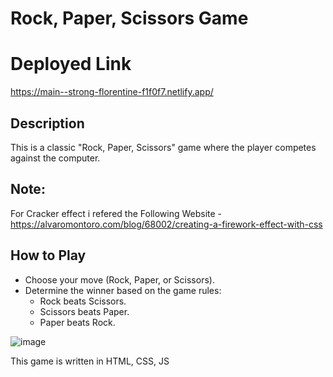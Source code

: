# Rock, Paper, Scissors Game

# Deployed Link
https://main--strong-florentine-f1f0f7.netlify.app/

## Description
This is a classic "Rock, Paper, Scissors" game where the player competes against the computer.
## Note:
For Cracker effect i refered the Following Website - 
https://alvaromontoro.com/blog/68002/creating-a-firework-effect-with-css

## How to Play

- Choose your move (Rock, Paper, or Scissors).
- Determine the winner based on the game rules:
  - Rock beats Scissors.
  - Scissors beats Paper.
  - Paper beats Rock.

![image](https://github.com/Raviprasaath/rock-paper-scissors-game/assets/117162868/d26b6239-50c5-4293-b04f-c6c2eb25545a)

This game is written in HTML, CSS, JS


